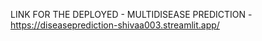 LINK FOR THE DEPLOYED - MULTIDISEASE PREDICTION - https://diseaseprediction-shivaa003.streamlit.app/
